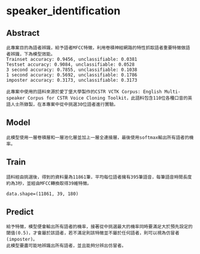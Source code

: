 #   speaker_identification

##  Abstract
    此專案目的為語者辨識，給予語者MFCC特徵，利用卷積神經網路的特性抓取語者重要特徵做語者辨識，下為模型效能。
    Trainset accuracy: 0.9456, unclassifiable: 0.0381
    Testset accuracy: 0.9084, unclassifiable: 0.0528
    3 second accuracy: 0.7855, unclassifiable: 0.1038
    1 second accuracy: 0.5692, unclassifiable: 0.1786
    imposter accuracy: 0.3173, unclassifiable: 0.3173

    此專案中使用的語料來源於愛丁堡大學製作的CSTR VCTK Corpus: English Multi-speaker Corpus for CSTR Voice Cloning Toolkit，此語料包含110位各種口音的英語人士所錄製，在本專案中從中挑選30位語者進行實驗。

## Model
    此模型使用一層卷積層和一層池化層並加上一層全連接層，最後使用softmax輸出所有語者的機率。

##  Train
    語料經由挑選後，得到的資料量為11861筆，平均每位語者擁有395筆語音，每筆語音時間長度約為3秒，並經由MFCC轉換取得39維特徵。
    
    data.shape=(11861, 39, 180)

##  Predict
    給予特徵，模型便會輸出所有語者的機率，接著從中挑選最大的機率同時要滿足大於預先設定的閾值(0.5)，才會屬於該語者，若不滿足則該特徵並不屬於任何語者，則可以視為仿冒者(imposter)。
    此模型要盡可能地辨識出所有語者，並且能夠分辨出仿冒者。
